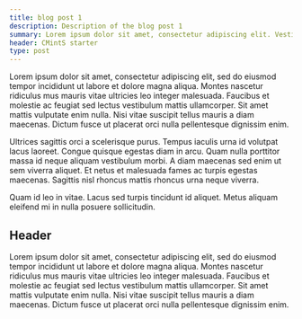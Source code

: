 ```yaml
---
title: blog post 1
description: Description of the blog post 1
summary: Lorem ipsum dolor sit amet, consectetur adipiscing elit. Vestibulum ac ultrices ipsum. Curabitur vehicula vehicula mi, non ultrices orci commodo eu. Nunc blandit orci condimentum erat tempus, at ultrices ex sodales. 
header: CMintS starter
type: post
---
```


Lorem ipsum dolor sit amet, consectetur adipiscing elit, sed do eiusmod tempor incididunt ut labore et dolore magna aliqua. Montes nascetur ridiculus mus mauris vitae ultricies leo integer malesuada. Faucibus et molestie ac feugiat sed lectus vestibulum mattis ullamcorper. Sit amet mattis vulputate enim nulla. Nisi vitae suscipit tellus mauris a diam maecenas. Dictum fusce ut placerat orci nulla pellentesque dignissim enim. 

Ultrices sagittis orci a scelerisque purus. Tempus iaculis urna id volutpat lacus laoreet. Congue quisque egestas diam in arcu. Quam nulla porttitor massa id neque aliquam vestibulum morbi. A diam maecenas sed enim ut sem viverra aliquet. Et netus et malesuada fames ac turpis egestas maecenas. Sagittis nisl rhoncus mattis rhoncus urna neque viverra.

Quam id leo in vitae. Lacus sed turpis tincidunt id aliquet. Metus aliquam eleifend mi in nulla posuere sollicitudin.

## Header

Lorem ipsum dolor sit amet, consectetur adipiscing elit, sed do eiusmod tempor incididunt ut labore et dolore magna aliqua. Montes nascetur ridiculus mus mauris vitae ultricies leo integer malesuada. Faucibus et molestie ac feugiat sed lectus vestibulum mattis ullamcorper. Sit amet mattis vulputate enim nulla. Nisi vitae suscipit tellus mauris a diam maecenas. Dictum fusce ut placerat orci nulla pellentesque dignissim enim.
